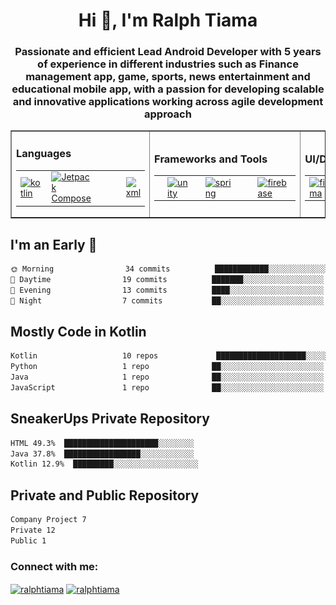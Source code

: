 <h1 align="center">Hi 👋, I'm Ralph Tiama</h1>
<h3 align="center">Passionate and efficient Lead Android Developer with 5 years of experience in different industries such as Finance management app, game, sports, news entertainment and educational mobile app, with a passion for developing scalable and innovative applications working across agile development approach</h3>

<table border="1" width="100%">
  <tr>
    <td>
      <h3>Languages</h3>
      <table width="100%">
        <tr>
          <td><a href="https://kotlinlang.org" target="_blank" rel="noreferrer"><img src="https://www.vectorlogo.zone/logos/kotlinlang/kotlinlang-icon.svg" alt="kotlin" width="30" height="30"/></a></td>
          <td> <a href="https://developer.android.com/jetpack/compose" target="_blank" rel="noreferrer"><img src="https://blogger.googleusercontent.com/img/b/R29vZ2xl/AVvXsEjC97Z8BResg5dlPqczsRCFhP6zewWX0X0e7fVPG-G7PuUZwwZVsi9OPoqJYkgqT2h0FI95SsmWzVEgpt8b8HAqFiIxZ98TFtY4lE0b8UrtVJ2HrJebRwl6C9DslsQDl9KnBIrdHS6LtkY/s1600/jetpack+compose+icon_RGB.png" alt="Jetpack Compose" width="40" height="40"/></a></td>
          <td><a href="https://www.java.com" target="_blank" rel="noreferrer"><img src="https://raw.githubusercontent.com/devicons/devicon/master/icons/java/java-original.svg" alt="java" width="30" height="30"/></a></td>
          <td><a href="https://www.python.org" target="_blank" rel="noreferrer"><img src="https://raw.githubusercontent.com/devicons/devicon/master/icons/python/python-original.svg" alt="python" width="30" height="30"/></a></td>
          <td><a href="https://www.w3schools.com/cs/" target="_blank" rel="noreferrer"><img src="https://raw.githubusercontent.com/devicons/devicon/master/icons/csharp/csharp-original.svg" alt="csharp" width="30" height="30"/></a></td>
          <td><a href="https://www.w3.org/XML/" target="_blank" rel="noreferrer"><img src="https://cdn-icons-png.flaticon.com/512/136/136526.png" alt="xml" width="30" height="30"/></a></td>
        </tr>
      </table>
    </td>
    <td>
      <h3>Frameworks and Tools</h3>
      <table width="100%">
        <tr>
          <td><a href="https://developer.android.com" target="_blank" rel="noreferrer"><img src="https://raw.githubusercontent.com/devicons/devicon/master/icons/android/android-original-wordmark.svg" alt="android" width="30" height="30"/></a></td>
          <td><a href="https://unity.com/" target="_blank" rel="noreferrer"><img src="https://www.vectorlogo.zone/logos/unity3d/unity3d-icon.svg" alt="unity" width="30" height="30"/></a></td>
          <td><a href="https://dotnet.microsoft.com/" target="_blank" rel="noreferrer"><img src="https://raw.githubusercontent.com/devicons/devicon/master/icons/dot-net/dot-net-original-wordmark.svg" alt="dotnet" width="30" height="30"/></a></td>
          <td><a href="https://spring.io/" target="_blank" rel="noreferrer"><img src="https://www.vectorlogo.zone/logos/springio/springio-icon.svg" alt="spring" width="30" height="30"/></a></td>
          <td><a href="https://www.mongodb.com/" target="_blank" rel="noreferrer"><img src="https://raw.githubusercontent.com/devicons/devicon/master/icons/mongodb/mongodb-original-wordmark.svg" alt="mongodb" width="30" height="30"/></a></td>
          <td><a href="https://www.mysql.com/" target="_blank" rel="noreferrer"><img src="https://raw.githubusercontent.com/devicons/devicon/master/icons/mysql/mysql-original-wordmark.svg" alt="mysql" width="30" height="30"/></a></td>
          <td><a href="https://firebase.google.com/" target="_blank" rel="noreferrer"><img src="https://www.vectorlogo.zone/logos/firebase/firebase-icon.svg" alt="firebase" width="30" height="30"/></a></td>
        </tr>
      </table>
    </td>
    <td>
      <h3>UI/Design Tools</h3>
      <table width="100%">
        <tr>
          <td><a href="https://www.figma.com/" target="_blank" rel="noreferrer"><img src="https://www.vectorlogo.zone/logos/figma/figma-icon.svg" alt="figma" width="30" height="30"/></a></td>
          <td><a href="https://www.adobe.com/in/products/illustrator.html" target="_blank" rel="noreferrer"><img src="https://www.vectorlogo.zone/logos/adobe_illustrator/adobe_illustrator-icon.svg" alt="illustrator" width="30" height="30"/></a></td>
          <td><a href="https://www.adobe.com/products/xd.html" target="_blank" rel="noreferrer"><img src="https://upload.wikimedia.org/wikipedia/commons/thumb/c/c2/Adobe_XD_CC_icon.svg/768px-Adobe_XD_CC_icon.svg.png?20210729021535" alt="xd" width="30" height="30"/></a></td>
          <td><a href="https://www.photoshop.com/en" target="_blank" rel="noreferrer"><img src="https://upload.wikimedia.org/wikipedia/commons/thumb/a/af/Adobe_Photoshop_CC_icon.svg/2101px-Adobe_Photoshop_CC_icon.svg.png" alt="photoshop" width="30" height="30"/></a></td>
          <td><a href="https://www.blender.org/" target="_blank" rel="noreferrer"><img src="https://download.blender.org/branding/community/blender_community_badge_white.svg" alt="blender" width="30" height="30"/></a></td>
        </tr>
      </table>
    </td>
    <td>
      <h3>Version Control</h3>
      <table width="100%">
        <tr>
          <td><a href="https://git-scm.com/" target="_blank" rel="noreferrer"><img src="https://www.vectorlogo.zone/logos/git-scm/git-scm-icon.svg" alt="git" width="30" height="30"/></a></td>
          <td><a href="https://about.gitlab.com/" target="_blank" rel="noreferrer"><img src="https://cdn4.iconfinder.com/data/icons/logos-and-brands/512/144_Gitlab_logo_logos-512.png" alt="gitlab" width="30" height="30"/></a></td>
          <td><a href="https://www.jenkins.io" target="_blank" rel="noreferrer"><img src="https://www.vectorlogo.zone/logos/jenkins/jenkins-icon.svg" alt="jenkins" width="30" height="30"/></a></td>
          <td><a href="https://postman.com" target="_blank" rel="noreferrer"><img src="https://www.vectorlogo.zone/logos/getpostman/getpostman-icon.svg" alt="postman" width="30" height="30"/></a></td>
          <td><a href="https://www.gerritcodereview.com/" target="_blank" rel="noreferrer"><img src="https://upload.wikimedia.org/wikipedia/commons/thumb/4/4d/Gerrit_icon.svg/1200px-Gerrit_icon.svg.png" alt="gerrit" width="30" height="30"/></a></td>
        </tr>
      </table>
    </td>
  </tr>
</table>

## I'm an Early 🐤

```markdown
🌞 Morning                34 commits          ████████████░░░░░░░░░░░░░   46.58 % 
🌆 Daytime                19 commits          ███████░░░░░░░░░░░░░░░░░░   26.03 % 
🌃 Evening                13 commits          ████░░░░░░░░░░░░░░░░░░░░░   17.81 % 
🌙 Night                  7 commits           ██░░░░░░░░░░░░░░░░░░░░░░░   09.59 %

```
## Mostly Code in Kotlin

```markdown
Kotlin                   10 repos             ████████████████████░░░░░   90.67 % 
Python                   1 repo              ██░░░░░░░░░░░░░░░░░░░░░░░   08.33 % 
Java                     1 repo              ██░░░░░░░░░░░░░░░░░░░░░░░   08.33 % 
JavaScript               1 repo              ██░░░░░░░░░░░░░░░░░░░░░░░   08.33 %
```

## SneakerUps Private Repository 

```markdown
HTML 49.3%  █████████████████████░░░░░░░░
Java 37.8%  █████████████████░░░░░░░░░░░░
Kotlin 12.9%  █████████░░░░░░░░░░░░░░░░░░░
```

## Private and Public Repository 

```markdown
Company Project 7
Private 12
Public 1
```



<h3 align="left">Connect with me:</h3>
<p align="left">
<a href="https://dribbble.com/ralphtiama" target="blank"><img align="center" src="https://raw.githubusercontent.com/rahuldkjain/github-profile-readme-generator/master/src/images/icons/Social/dribbble.svg" alt="ralphtiama" height="30" width="40" /></a>
<a href="https://www.youtube.com/c/ralphtiama" target="blank"><img align="center" src="https://raw.githubusercontent.com/rahuldkjain/github-profile-readme-generator/master/src/images/icons/Social/youtube.svg" alt="ralphtiama" height="30" width="40" /></a>
</p>



